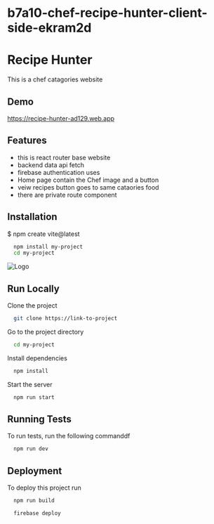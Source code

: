 ﻿# b7a10-chef-recipe-hunter-client-side-ekram2d

# Recipe Hunter

This is a chef catagories website 


## Demo

https://recipe-hunter-ad129.web.app



## Features

- this is react router base website
- backend data api fetch 
- firebase authentication uses
- Home page contain the Chef image and a button 
- veiw recipes button goes to same cataories food 
- there are private route component



## Installation

$ npm create vite@latest

```bash
  npm install my-project
  cd my-project
```
    
![Logo](https://dev-to-uploads.s3.amazonaws.com/uploads/articles/th5xamgrr6se0x5ro4g6.png)



## Run Locally

Clone the project

```bash
  git clone https://link-to-project
```

Go to the project directory

```bash
  cd my-project
```

Install dependencies

```bash
  npm install
```

Start the server

```bash
  npm run start
```




## Running Tests

To run tests, run the following commanddf

```bash
  npm run dev
```


## Deployment

To deploy this project run

```bash
  npm run build
```
```bash
  firebase deploy
```


